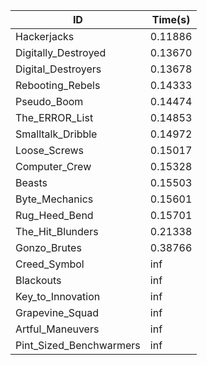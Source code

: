 |ID|Time(s)|
|-|-|
|Hackerjacks|0.11886|
|Digitally_Destroyed|0.13670|
|Digital_Destroyers|0.13678|
|Rebooting_Rebels|0.14333|
|Pseudo_Boom|0.14474|
|The_ERROR_List|0.14853|
|Smalltalk_Dribble|0.14972|
|Loose_Screws|0.15017|
|Computer_Crew|0.15328|
|Beasts|0.15503|
|Byte_Mechanics|0.15601|
|Rug_Heed_Bend|0.15701|
|The_Hit_Blunders|0.21338|
|Gonzo_Brutes|0.38766|
|Creed_Symbol|inf|
|Blackouts|inf|
|Key_to_Innovation|inf|
|Grapevine_Squad|inf|
|Artful_Maneuvers|inf|
|Pint_Sized_Benchwarmers|inf|
